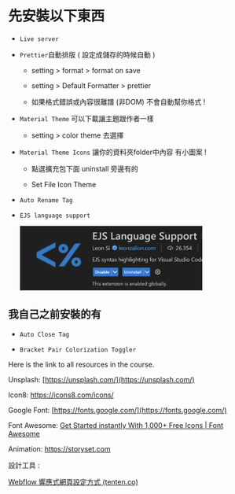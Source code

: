 # 先安裝以下東西

- `Live server`

- `Prettier`自動排版 ( 設定成儲存的時候自動 )
  
  - setting > format > format on save 
  
  - setting > Default Formatter > prettier 
  
  - 如果格式錯誤或內容很離譜 (非DOM) 不會自動幫你格式 !

- `Material Theme` 可以下載讓主題跟作者一樣
  
  - setting > color theme 去選擇

- `Material Theme Icons` 讓你的資料夾folder中內容 有小圖案 !
  
  - 點選擴充包下面 uninstall 旁邊有的
  
  - Set File Icon Theme

- `Auto Rename Tag` 

- `EJS language support`
  
  <img title="" src="../../Images/2023-12-26-17-12-13-image.png" alt="" width="371">

## 我自己之前安裝的有

- `Auto Close Tag`

- `Bracket Pair Colorization Toggler`

Here is the link to all resources in the course.

Unsplash: [https://unsplash.com/](https://unsplash.com/)

Icon8: https://icons8.com/icons/

Google Font: [https://fonts.google.com/](https://fonts.google.com/)

Font Awesome: [Get Started instantly With 1,000+ Free Icons | Font Awesome](https://fontawesome.com/start)

Animation: https://storyset.com

設計工具 :  

[Webflow 響應式網頁設定方式 (tenten.co)](https://tenten.co/learning/webflow-responsive-web/)  
